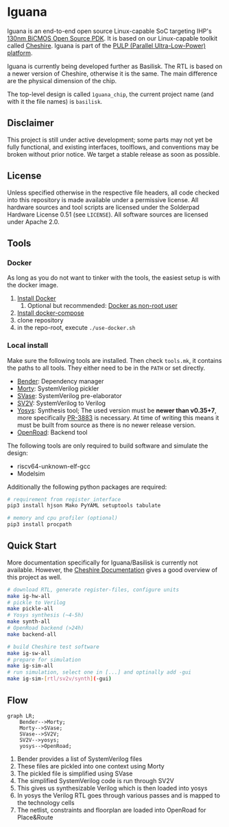 # Iguana

Iguana is an end-to-end open source Linux-capable SoC targeting IHP's [130nm BiCMOS Open Source PDK](https://github.com/IHP-GmbH/IHP-Open-PDK). It is based on our Linux-capable toolkit called [Cheshire](https://github.com/pulp-platform/cheshire). Iguana is part of the [PULP (Parallel Ultra-Low-Power) platform](https://pulp-platform.org/).

Iguana is currently being developed further as Basilisk. The RTL is based on a newer version of Cheshire, otherwise it is the same. The main difference are the physical dimension of the chip.

The top-level design is called `ìguana_chip`, the current project name (and with it the file names) is `basilisk`.


## Disclaimer

This project is still under active development; some parts may not yet be fully functional, and existing interfaces, toolflows, and conventions may be broken without prior notice. We target a stable release as soon as possible.


## License

Unless specified otherwise in the respective file headers, all code checked into this repository is made available under a permissive license. All hardware sources and tool scripts are licensed under the Solderpad Hardware License 0.51 (see `LICENSE`). All software sources are licensed under Apache 2.0.



## Tools

### Docker

As long as you do not want to tinker with the tools, the easiest setup is with the docker image.

1. [Install Docker](https://docs.docker.com/engine/install/)
   1. Optional but recommended: [Docker as non-root user](https://docs.docker.com/engine/install/linux-postinstall/)
2. [Install docker-compose](https://docs.docker.com/compose/install/)
3. clone repository
4. in the repo-root, execute `./use-docker.sh`

### Local install

Make sure the following tools are installed.
Then check `tools.mk`, it contains the paths to all tools. They either need to be in the `PATH` or set directly.

- [Bender](https://github.com/pulp-platform/bender#installation): Dependency manager
- [Morty](https://github.com/pulp-platform/morty#install): SystemVerilog pickler
- [SVase](https://github.com/pulp-platform/svase#install--build): SystemVerilog pre-elaborator
- [SV2V](https://github.com/zachjs/sv2v#installation): SystemVerilog to Verilog
- [Yosys](https://github.com/YosysHQ/yosys#building-from-source): Synthesis tool; The used version must be **newer than v0.35+7**, more specifically [PR-3883](https://github.com/YosysHQ/yosys/pull/3883) is necessary. At time of writing this means it must be built from source as there is no newer release version.
- [OpenRoad](https://github.com/The-OpenROAD-Project/OpenROAD/blob/master/docs/user/Build.md): Backend tool

The following tools are only required to build software and simulate the design:
- riscv64-unknown-elf-gcc
- Modelsim

Additionally the following python packages are required:
```bash
# requirement from register_interface
pip3 install hjson Mako PyYAML setuptools tabulate

# memory and cpu profiler (optional)
pip3 install procpath
```



## Quick Start

More documentation specifically for Iguana/Basilisk is currently not available.
However, the [Cheshire Documentation](https://pulp-platform.github.io/cheshire/) gives a good overview of this project as well.

```bash
# download RTL, generate register-files, configure units
make ig-hw-all
# pickle to Verilog
make pickle-all
# Yosys synthesis (~4-5h)
make synth-all
# OpenRoad backend (>24h)
make backend-all

# build Cheshire test software
make ig-sw-all
# prepare for simulation
make ig-sim-all
# run simulation, select one in [...] and optinally add -gui
make ig-sim-[rtl/sv2v/synth](-gui)
```

## Flow
```mermaid
graph LR;
	Bender-->Morty;
	Morty-->SVase;
	SVase-->SV2V;
	SV2V-->yosys;
	yosys-->OpenRoad;
```
1. Bender provides a list of SystemVerilog files
2. These files are pickled into one context using Morty
3. The pickled file is simplified using SVase
4. The simplified SystemVerilog code is run through SV2V
5. This gives us synthesizable Verilog which is then loaded into yosys
6. In yosys the Verilog RTL goes through various passes and is mapped to the technology cells
7. The netlist, constraints and floorplan are loaded into OpenRoad for Place&Route